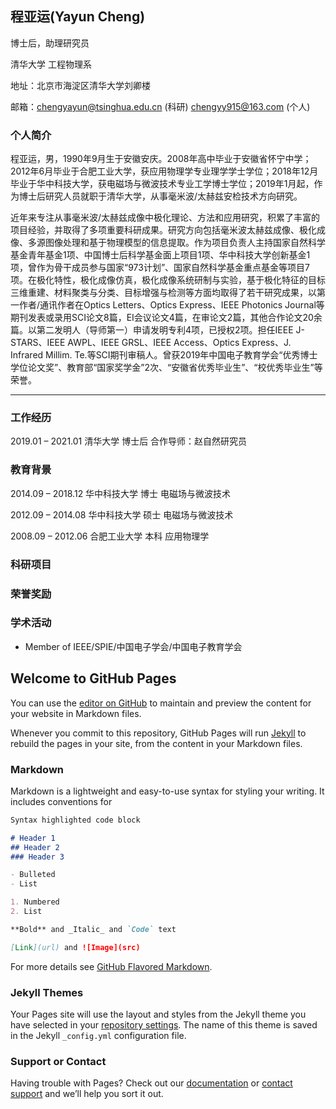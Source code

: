 ## 程亚运(Yayun Cheng)
博士后，助理研究员

清华大学 工程物理系

地址：北京市海淀区清华大学刘卿楼

邮箱：chengyayun@tsinghua.edu.cn (科研)
      chengyy915@163.com (个人)



### 个人简介
程亚运，男，1990年9月生于安徽安庆。2008年高中毕业于安徽省怀宁中学；2012年6月毕业于合肥工业大学，获应用物理学专业理学学士学位；2018年12月毕业于华中科技大学，获电磁场与微波技术专业工学博士学位；2019年1月起，作为博士后研究人员就职于清华大学，从事毫米波/太赫兹安检技术方向研究。

近年来专注从事毫米波/太赫兹成像中极化理论、方法和应用研究，积累了丰富的项目经验，并取得了多项重要科研成果。研究方向包括毫米波太赫兹成像、极化成像、多源图像处理和基于物理模型的信息提取。作为项目负责人主持国家自然科学基金青年基金1项、中国博士后科学基金面上项目1项、华中科技大学创新基金1项，曾作为骨干成员参与国家“973计划”、国家自然科学基金重点基金等项目7项。在极化特性，极化成像仿真，极化成像系统研制与实验，基于极化特征的目标三维重建、材料聚类与分类、目标增强与检测等方面均取得了若干研究成果，以第一作者/通讯作者在Optics Letters、Optics Express、IEEE Photonics Journal等期刊发表或录用SCI论文8篇，EI会议论文4篇，在审论文2篇，其他合作论文20余篇。以第二发明人（导师第一）申请发明专利4项，已授权2项。担任IEEE J-STARS、IEEE AWPL、IEEE GRSL、IEEE Access、Optics Express、J. Infrared Millim. Te.等SCI期刊审稿人。曾获2019年中国电子教育学会“优秀博士学位论文奖”、教育部“国家奖学金”2次、“安徽省优秀毕业生”、“校优秀毕业生”等荣誉。

---

### 工作经历
2019.01 – 2021.01 清华大学 博士后 合作导师：赵自然研究员

### 教育背景
2014.09 – 2018.12  华中科技大学 博士 电磁场与微波技术

2012.09 – 2014.08  华中科技大学 硕士 电磁场与微波技术

2008.09 – 2012.06  合肥工业大学 本科 应用物理学 

### 科研项目

### 荣誉奖励

### 学术活动
- Member of IEEE/SPIE/中国电子学会/中国电子教育学会



## Welcome to GitHub Pages

You can use the [editor on GitHub](https://github.com/ArinCheng/YayunCheng.github.io/edit/master/README.md) to maintain and preview the content for your website in Markdown files.

Whenever you commit to this repository, GitHub Pages will run [Jekyll](https://jekyllrb.com/) to rebuild the pages in your site, from the content in your Markdown files.

### Markdown

Markdown is a lightweight and easy-to-use syntax for styling your writing. It includes conventions for

```markdown
Syntax highlighted code block

# Header 1
## Header 2
### Header 3

- Bulleted
- List

1. Numbered
2. List

**Bold** and _Italic_ and `Code` text

[Link](url) and ![Image](src)
```

For more details see [GitHub Flavored Markdown](https://guides.github.com/features/mastering-markdown/).

### Jekyll Themes

Your Pages site will use the layout and styles from the Jekyll theme you have selected in your [repository settings](https://github.com/ArinCheng/YayunCheng.github.io/settings). The name of this theme is saved in the Jekyll `_config.yml` configuration file.

### Support or Contact

Having trouble with Pages? Check out our [documentation](https://help.github.com/categories/github-pages-basics/) or [contact support](https://github.com/contact) and we’ll help you sort it out.
